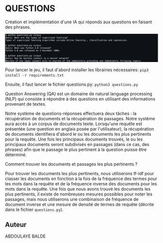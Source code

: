 # QUESTIONS

Création et implémentation d'une IA qui réponds aux questions en faisant des phrases.

![plot](questions.png)

Pour lancer le jeu, il faut d'abord installer les librairies nécessaires: 
```pip3 install -r requirements.txt```

Ensuite, il faut lancer le fichier questions.py: 
```python3 questions.py```

Question Answering (QA) est un domaine de  natural language processing (NLP) qui consiste à répondre à des questions en utilisant des informations provenant de textes.

Notre système de questions-réponses effectuera deux tâches : la récupération de documents et la récupération de passages. Notre système aura accès à un corpus de documents texte. Lorsqu'une requête est présentée (une question en anglais posée par l'utilisateur), la récupération de documents identifiera d'abord le ou les documents les plus pertinents pour la requête. Une fois les principaux documents trouvés, le ou les principaux documents seront subdivisés en passages (dans ce cas, des phrases) afin que le passage le plus pertinent à la question puisse être déterminé.

Comment trouver les documents et passages les plus pertinents ?

 Pour trouver les documents les plus pertinents, nous utiliserons tf-idf pour classer les documents en fonction à la fois de la fréquence des termes pour les mots dans la requête et de la fréquence inverse des documents pour les mots dans la requête. Une fois que nous avons trouvé les documents les plus pertinents, il existe de nombreuses mesures possibles pour noter les passages, mais nous utiliserons une combinaison de fréquence de document inverse et une mesure de densité de termes de requête (décrite dans le fichier ```questions.py```).

## Auteur
ABDOULAYE BALDE
